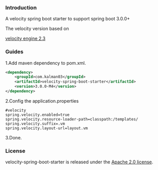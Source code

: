 ### Introduction

A velocity spring boot starter to support spring boot 3.0.0+

The velocity version based on 

[velocity engine 2.3](http://velocity.apache.org/engine/2.3/)

### Guides

1.Add maven dependency to pom.xml.

```xml
<dependency>
    <groupId>com.kalman03</groupId>
    <artifactId>velocity-spring-boot-starter</artifactId>
    <version>3.0.0-M4</version>
</dependency>
```

2.Config the application.properties

```properties
#velocity
spring.velocity.enabled=true
spring.velocity.resource-loader-path=classpath:/templates/
spring.velocity.suffix=.vm
spring.velocity.layout-url=layout.vm
```

3.Done.



### License

velocity-spring-boot-starter is released under the [Apache 2.0 license](http://www.apache.org/licenses/LICENSE-2.0).
